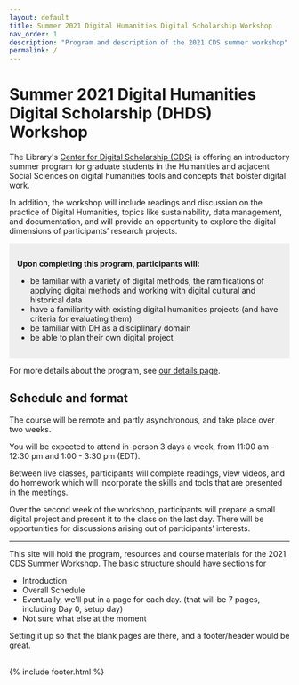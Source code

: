 ```yaml
---
layout: default
title: Summer 2021 Digital Humanities Digital Scholarship Workshop
nav_order: 1
description: "Program and description of the 2021 CDS summer workshop"
permalink: /
---
```

# Summer 2021 Digital Humanities Digital Scholarship (DHDS) Workshop

The Library's [Center for Digital Scholarship (CDS)](http://cds.library.brown.edu) is offering an introductory summer program for graduate students in the Humanities and adjacent Social Sciences on digital humanities tools and concepts that bolster digital work. 

In addition, the workshop will include readings and discussion on the practice of Digital Humanities, topics like sustainability, data management, and documentation, and will provide an opportunity to explore the digital dimensions of participants’ research projects.

<div style="background: #eee; padding: 1em">

**Upon completing this program, participants will:**

* be familiar with a variety of digital methods, the ramifications of applying digital methods and working with digital cultural and historical data
* have a familiarity with existing digital humanities projects (and have criteria for evaluating them)
* be familiar with DH as a disciplinary domain
* be able to plan their own digital project

</div>

For more details about the program, see [our details page](/).

## Schedule and format

The course will be remote and partly asynchronous, and take place over two weeks. 

You will be expected to attend in-person 3 days a week, from 11:00 am - 12:30 pm and 1:00 - 3:30 pm (EDT). 

Between live classes, participants will complete readings, view videos, and do homework which will incorporate the skills and tools that are presented in the meetings. 

Over the second week of the workshop, participants will prepare a small digital project and present it to the class on the last day. There will be opportunities for discussions arising out of participants’ interests. 


-----

This site will hold the program, resources and course materials for the 2021 CDS Summer Workshop. The basic structure should have sections for

* Introduction
* Overall Schedule
* Eventually, we'll put in a page for each day. (that will be 7 pages, including Day 0, setup day)
* Not sure what else at the moment

Setting it up so that the blank pages are there, and a footer/header would be great. 

<br/>
{% include footer.html %} 

